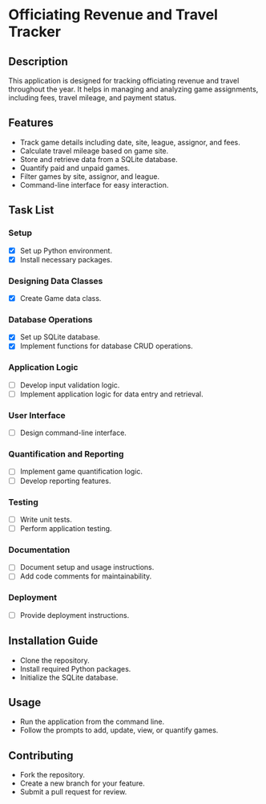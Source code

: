 # Officiating Revenue and Travel Tracker

## Description
This application is designed for tracking officiating revenue and travel throughout the year. It helps in managing and analyzing game assignments, including fees, travel mileage, and payment status.

## Features
- Track game details including date, site, league, assignor, and fees.
- Calculate travel mileage based on game site.
- Store and retrieve data from a SQLite database.
- Quantify paid and unpaid games.
- Filter games by site, assignor, and league.
- Command-line interface for easy interaction.

## Task List
### Setup
- [x] Set up Python environment.
- [x] Install necessary packages.

### Designing Data Classes
- [x] Create Game data class.

### Database Operations
- [x] Set up SQLite database.
- [x] Implement functions for database CRUD operations.

### Application Logic
- [ ] Develop input validation logic.
- [ ] Implement application logic for data entry and retrieval.

### User Interface
- [ ] Design command-line interface.

### Quantification and Reporting
- [ ] Implement game quantification logic.
- [ ] Develop reporting features.

### Testing
- [ ] Write unit tests.
- [ ] Perform application testing.

### Documentation
- [ ] Document setup and usage instructions.
- [ ] Add code comments for maintainability.

### Deployment
- [ ] Provide deployment instructions.

## Installation Guide
- Clone the repository.
- Install required Python packages.
- Initialize the SQLite database.

## Usage
- Run the application from the command line.
- Follow the prompts to add, update, view, or quantify games.

## Contributing
- Fork the repository.
- Create a new branch for your feature.
- Submit a pull request for review.


